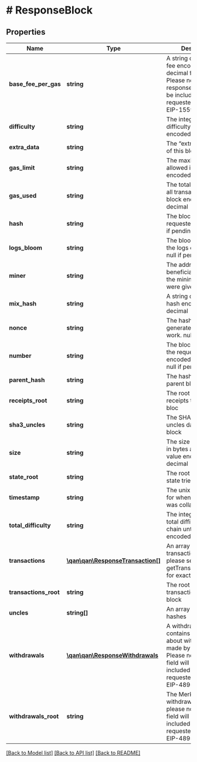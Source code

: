 # # ResponseBlock

## Properties

Name | Type | Description | Notes
------------ | ------------- | ------------- | -------------
**base_fee_per_gas** | **string** | A string of the base fee encoded in decimal format. Please note that this response field will not be included in a block requested before the EIP-1559 upgrade |
**difficulty** | **string** | The integer of the difficulty for this block encoded as a decimal |
**extra_data** | **string** | The “extra data” field of this block |
**gas_limit** | **string** | The maximum gas allowed in this block encoded as a decimal |
**gas_used** | **string** | The total used gas by all transactions in this block encoded as a decimal |
**hash** | **string** | The block hash of the requested block. null if pending |
**logs_bloom** | **string** | The bloom filter for the logs of the block. null if pending |
**miner** | **string** | The address of the beneficiary to whom the mining rewards were given |
**mix_hash** | **string** | A string of a 256-bit hash encoded as a decimal |
**nonce** | **string** | The hash of the generated proof-of-work. null if pending |
**number** | **string** | The block number of the requested block encoded as a decimal. null if pending |
**parent_hash** | **string** | The hash of the parent block |
**receipts_root** | **string** | The root of the receipts trie of the bloc |
**sha3_uncles** | **string** | The SHA3 of the uncles data in the block |
**size** | **string** | The size of this block in bytes as an Integer value encoded as decimal |
**state_root** | **string** | The root of the final state trie of the block |
**timestamp** | **string** | The unix timestamp for when the block was collated |
**total_difficulty** | **string** | The integer of the total difficulty of the chain until this block encoded as a decimal |
**transactions** | [**\qan\qan\ResponseTransaction[]**](ResponseTransaction.md) | An array of transaction objects - please see getTransactionByHash for exact shape |
**transactions_root** | **string** | The root of the transaction trie of the block |
**uncles** | **string[]** | An array of uncle hashes |
**withdrawals** | [**\qan\qan\ResponseWithdrawals**](ResponseWithdrawals.md) | A withdrawals object contains information about withdrawals made by validators. Please note that this field will not be included in a block requested before the EIP-4895 upgrade |
**withdrawals_root** | **string** | The Merkle root of withdrawal data. Also, please note that this field will not be included in a block requested before the EIP-4895 upgrade |

[[Back to Model list]](../../README.md#models) [[Back to API list]](../../README.md#endpoints) [[Back to README]](../../README.md)
